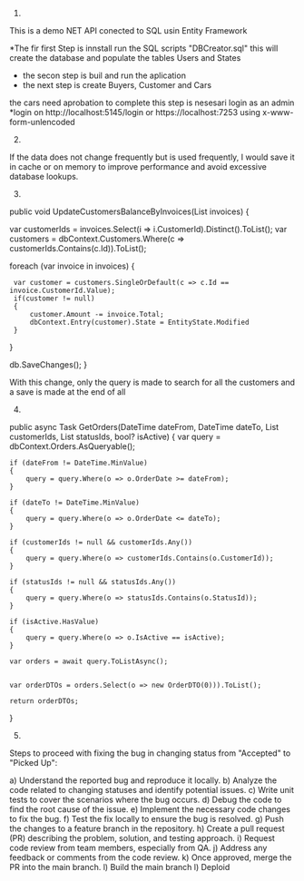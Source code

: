 1)
This is a demo NET API conected to SQL usin Entity Framework

*The fir  first  Step is innstall run the SQL scripts "DBCreator.sql"
    this will create the database and populate the tables Users and States
* the secon step is buil and run the aplication
* the next step is create Buyers, Customer and Cars


 the cars need aprobation 
 to complete this step is nesesari login as an admin
*login on http://localhost:5145/login or https://localhost:7253
using 
x-www-form-unlencoded

2)
If the data does not change frequently but is used frequently, I would save it in cache or on memory to improve performance and avoid excessive database lookups.

3)
public void UpdateCustomersBalanceByInvoices(List<Invoice> invoices)
{
        
  var customerIds = invoices.Select(i => i.CustomerId).Distinct().ToList();
  var customers = dbContext.Customers.Where(c => customerIds.Contains(c.Id)).ToList();

  foreach (var invoice in invoices)
  {

     var customer = customers.SingleOrDefault(c => c.Id == invoice.CustomerId.Value);
     if(customer != null)
     {
         customer.Amount -= invoice.Total;
         dbContext.Entry(customer).State = EntityState.Modified
     }
  }

   db.SaveChanges(); 
}

With this change, only the query is made to search for all the customers and a save is made at the end of all

4)
public async Task<OrderDTO> GetOrders(DateTime dateFrom, DateTime dateTo, List<int> customerIds, List<int> statusIds, bool? isActive)
{
    var query = dbContext.Orders.AsQueryable();

    if (dateFrom != DateTime.MinValue)
    {
        query = query.Where(o => o.OrderDate >= dateFrom);
    }

    if (dateTo != DateTime.MinValue)
    {
        query = query.Where(o => o.OrderDate <= dateTo);
    }

    if (customerIds != null && customerIds.Any())
    {
        query = query.Where(o => customerIds.Contains(o.CustomerId));
    }

    if (statusIds != null && statusIds.Any())
    {
        query = query.Where(o => statusIds.Contains(o.StatusId));
    }

    if (isActive.HasValue)
    {
        query = query.Where(o => o.IsActive == isActive);
    }

    var orders = await query.ToListAsync();

    
    var orderDTOs = orders.Select(o => new OrderDTO(0))).ToList();

    return orderDTOs;
}

5)
Steps to proceed with fixing the bug in changing status from "Accepted" to "Picked Up":

a) Understand the reported bug and reproduce it locally.
b) Analyze the code related to changing statuses and identify potential issues.
c) Write unit tests to cover the scenarios where the bug occurs.
d) Debug the code to find the root cause of the issue.
e) Implement the necessary code changes to fix the bug.
f) Test the fix locally to ensure the bug is resolved.
g) Push the changes to a feature branch in the repository.
h) Create a pull request (PR) describing the problem, solution, and testing approach.
i) Request code review from team members, especially from QA.
j) Address any feedback or comments from the code review.
k) Once approved, merge the PR into the main branch.
l) Build the main branch
l) Deploid 


